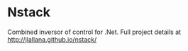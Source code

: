 Nstack
======

Combined inversor of control for .Net.
Full project details at http://jlallana.github.io/nstack/
